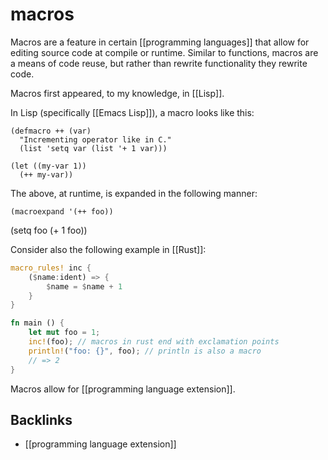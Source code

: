# macros

Macros are a feature in certain [[programming languages]] that allow for editing source code at compile or runtime. Similar to functions, macros are a means of code reuse, but rather than rewrite functionality they rewrite code.

Macros first appeared, to my knowledge, in [[Lisp]].

In Lisp (specifically [[Emacs Lisp]]), a macro looks like this:

```emacs-lisp
(defmacro ++ (var)
  "Incrementing operator like in C."
  (list 'setq var (list '+ 1 var)))

(let ((my-var 1))
  (++ my-var))
```

The above, at runtime, is expanded in the following manner:

```emacs-lisp
(macroexpand '(++ foo))
```

(setq foo (+ 1 foo))

Consider also the following example in [[Rust]]:

```rust
macro_rules! inc {
    ($name:ident) => {
        $name = $name + 1
    }
}

fn main () {
    let mut foo = 1;
    inc!(foo); // macros in rust end with exclamation points
    println!("foo: {}", foo); // println is also a macro
    // => 2
}

```

Macros allow for [[programming language extension]].


## Backlinks

-   [[programming language extension]]
